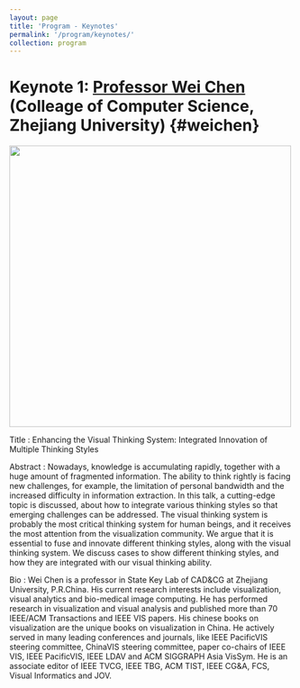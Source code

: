 ```yaml
---
layout: page
title: 'Program - Keynotes'
permalink: '/program/keynotes/'
collection: program
---
```


<!-- Format: pre-recorded video and live QA -->

# Keynote 1: [Professor Wei Chen](http://www.cad.zju.edu.cn/home/chenwei/) (Colleage of Computer Science, Zhejiang University) {#weichen}

<img src="{{ site.url }}{{ site.baseurl }}/assets/images/keynotes/WeiChen.png" width="500" height="500" />

Title
: Enhancing the Visual Thinking System: Integrated Innovation of Multiple Thinking Styles

Abstract
: Nowadays, knowledge is accumulating rapidly, together with a huge amount of fragmented information. The ability to think rightly is facing new challenges, for example, the limitation of personal bandwidth and the increased difficulty in information extraction. In this talk, a cutting-edge topic is discussed, about how to integrate various thinking styles so that emerging challenges can be addressed. The visual thinking system is probably the most critical thinking system for human beings, and it receives the most attention from the visualization community. We argue that it is essential to fuse and innovate different thinking styles, along with the visual thinking system. We discuss cases to show different thinking styles, and how they are integrated with our visual thinking ability.

Bio
: Wei Chen is a professor in State Key Lab of CAD&CG at Zhejiang University, P.R.China. His current research interests include visualization, visual analytics and bio-medical image computing. He has performed research in visualization and visual analysis and published more than 70 IEEE/ACM Transactions and IEEE VIS papers. His chinese books on visualization are the unique books on visualization in China. He actively served in many leading conferences and journals, like IEEE PacificVIS steering committee, ChinaVIS steering committee, paper co-chairs of IEEE VIS, IEEE PacificVIS, IEEE LDAV and ACM SIGGRAPH Asia VisSym. He is an associate editor of IEEE TVCG, IEEE TBG, ACM TIST, IEEE CG&A, FCS, Visual Informatics and JOV.
